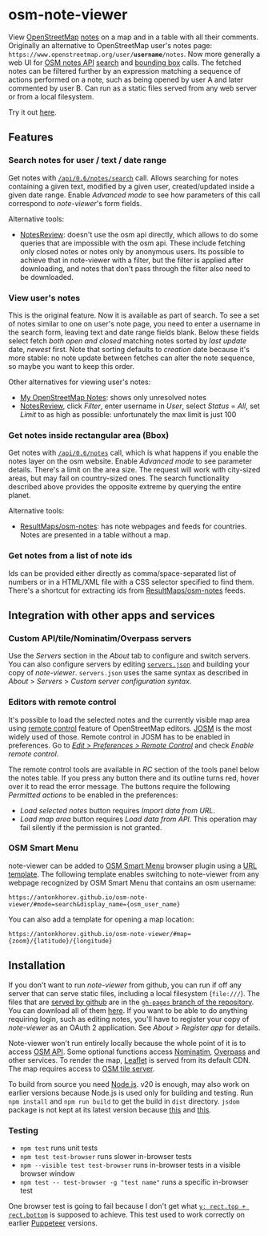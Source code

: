 # osm-note-viewer

View [OpenStreetMap](https://www.openstreetmap.org/) [notes](https://wiki.openstreetmap.org/wiki/Notes) on a map and in a table with all their comments. Originally an alternative to OpenStreetMap user's notes page: `https://www.openstreetmap.org/user/`**`username`**`/notes`. Now more generally a web UI for [OSM notes API](https://wiki.openstreetmap.org/wiki/API_v0.6#Map_Notes_API) [search][api-search] and [bounding box][api-bbox] calls. The fetched notes can be filtered further by an expression matching a sequence of actions performed on a note, such as being opened by user A and later commented by user B. Can run as a static files served from any web server or from a local filesystem.

Try it out [here][github-host].

## Features

### Search notes for user / text / date range

Get notes with [`/api/0.6/notes/search`][api-search] call. Allows searching for notes containing a given text, modified by a given user, created/updated inside a given date range. Enable *Advanced mode* to see how parameters of this call correspond to *note-viewer*'s form fields.

Alternative tools:

- [NotesReview](https://ent8r.github.io/NotesReview/): doesn't use the osm api directly, which allows to do some queries that are impossible with the osm api. These include fetching only closed notes or notes only by anonymous users. Its possible to achieve that in note-viewer with a filter, but the filter is applied after downloading, and notes that don't pass through the filter also need to be downloaded.

### View user's notes

This is the original feature. Now it is available as part of search. To see a set of notes similar to one on user's note page, you need to enter a username in the search form, leaving text and date range fields blank. Below these fields select fetch *both open and closed* matching notes sorted by *last update* date, *newest* first. Note that sorting defaults to *creation* date because it's more stable: no note update between fetches can alter the note sequence, so maybe you want to keep this order.

Other alternatives for viewing user's notes:

- [My OpenStreetMap Notes](https://my-notes.osm-hr.org/): shows only unresolved notes
- [NotesReview](https://ent8r.github.io/NotesReview/), click *Filter*, enter username in *User*, select *Status* = *All*, set *Limit* to as high as possible: unfortunately the max limit is just 100

### Get notes inside rectangular area (Bbox)

Get notes with [`/api/0.6/notes`][api-bbox] call, which is what happens if you enable the notes layer on the osm website. Enable *Advanced mode* to see parameter details. There's a limit on the area size. The request will work with city-sized areas, but may fail on country-sized ones. The search functionality described above provides the opposite extreme by querying the entire planet.

Alternative tools:

- [ResultMaps/osm-notes](https://resultmaps.neis-one.org/osm-notes): has note webpages and feeds for countries. Notes are presented in a table without a map.

### Get notes from a list of note ids

Ids can be provided either directly as comma/space-separated list of numbers or in a HTML/XML file with a CSS selector specified to find them. There's a shortcut for extracting ids from [ResultMaps/osm-notes](https://resultmaps.neis-one.org/osm-notes) feeds.

## Integration with other apps and services

### Custom API/tile/Nominatim/Overpass servers

Use the *Servers* section in the *About* tab to configure and switch servers. You can also configure servers by editing [`servers.json`](./servers.json) and building your copy of *note-viewer*. `servers.json` uses the same syntax as described in *About* > *Servers* > *Custom server configuration syntax*.

### Editors with remote control

It's possible to load the selected notes and the currently visible map area using [remote control](https://wiki.openstreetmap.org/wiki/JOSM/RemoteControl) feature of OpenStreetMap editors. [JOSM](https://wiki.openstreetmap.org/wiki/JOSM) is the most widely used of those. Remote control in JOSM has to be enabled in preferences. Go to [*Edit > Preferences > Remote Control*](https://josm.openstreetmap.de/wiki/Help/Preferences/RemoteControl) and check *Enable remote control*.

The remote control tools are available in *RC* section of the tools panel below the notes table. If you press any button there and its outline turns red, hover over it to read the error message. The buttons require the following *Permitted actions* to be enabled in the preferences:

- *Load selected notes* button requires *Import data from URL*.
- *Load map area* button requires *Load data from API*. This operation may fail silently if the permission is not granted.

### OSM Smart Menu

note-viewer can be added to [OSM Smart Menu](https://wiki.openstreetmap.org/wiki/OSM_Smart_Menu) browser plugin using a [URL template](https://wiki.openstreetmap.org/wiki/OSM_Smart_Menu#Advanced_method_to_add_new_links). The following template enables switching to note-viewer from any webpage recognized by OSM Smart Menu that contains an osm username:

    https://antonkhorev.github.io/osm-note-viewer/#mode=search&display_name={osm_user_name}

You can also add a template for opening a map location:

    https://antonkhorev.github.io/osm-note-viewer/#map={zoom}/{latitude}/{longitude}

## Installation

If you don't want to run *note-viewer* from github, you can run if off any server that can serve static files, including a local filesystem (`file:///`). The files that are [served by github][github-host] are in the [`gh-pages` branch of the repository](https://github.com/AntonKhorev/osm-note-viewer/tree/gh-pages). You can download all of them [here](https://github.com/AntonKhorev/osm-note-viewer/archive/refs/heads/gh-pages.zip). If you want to be able to do anything requiring login, such as editing notes, you'll have to register your copy of *note-viewer* as an OAuth 2 application. See *About* > *Register app* for details.

Note-viewer won't run entirely locally because the whole point of it is to access [OSM API](https://wiki.openstreetmap.org/wiki/API_v0.6). Some optional functions access [Nominatim](https://wiki.openstreetmap.org/wiki/Nominatim), [Overpass](https://wiki.openstreetmap.org/wiki/Overpass_API) and other services. To render the map, [Leaflet](https://leafletjs.com/) is served from its default CDN. The map requires access to [OSM tile server](https://wiki.openstreetmap.org/wiki/Tile_servers).

To build from source you need [Node.js](https://nodejs.org/). v20 is enough, may also work on earlier versions because Node.js is used only for building and testing. Run `npm install` and `npm run build` to get the build in `dist` directory. `jsdom` package is not kept at its latest version because [this](https://github.com/jsdom/jsdom/issues/3686) and [this](https://github.com/dperini/nwsapi/issues/124).

### Testing

- `npm test` runs unit tests 
- `npm test test-browser` runs slower in-browser tests
- `npm --visible test test-browser` runs in-browser tests in a visible browser window
- `npm test -- test-browser -g "test name"` runs a specific in-browser test

One browser test is going to fail because I don't get what [`y: rect.top + rect.bottom`](https://github.com/puppeteer/puppeteer/commit/27636afacf0a57cd1a033b26075ce11f06d42460#diff-40267631159b0d46cddf3df0d47478ec264a559c529f47096980a771e72ea483R1009) is supposed to achieve. This test used to work correctly on earlier [Puppeteer](https://pptr.dev/) versions.

[github-host]: https://antonkhorev.github.io/osm-note-viewer/
[api-search]: https://wiki.openstreetmap.org/wiki/API_v0.6#Search_for_notes:_GET_.2Fapi.2F0.6.2Fnotes.2Fsearch
[api-bbox]: https://wiki.openstreetmap.org/wiki/API_v0.6#Retrieving_notes_data_by_bounding_box:_GET_.2Fapi.2F0.6.2Fnotes
